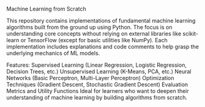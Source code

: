 Machine Learning from Scratch

This repository contains implementations of fundamental machine learning algorithms built from the ground up using Python. The focus is on understanding core concepts without relying on external libraries like scikit-learn or TensorFlow (except for basic utilities like NumPy). Each implementation includes explanations and code comments to help grasp the underlying mechanics of ML models.

Features:
Supervised Learning (Linear Regression, Logistic Regression, Decision Trees, etc.)
Unsupervised Learning (K-Means, PCA, etc.)
Neural Networks (Basic Perceptron, Multi-Layer Perceptron)
Optimization Techniques (Gradient Descent, Stochastic Gradient Descent)
Evaluation Metrics and Utility Functions
Ideal for learners who want to deepen their understanding of machine learning by building algorithms from scratch.

